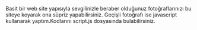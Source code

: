 Basit bir web site yapısıyla sevgilinizle beraber olduğunuz fotoğraflarınızı bu siteye koyarak ona süpriz yapabilirsiniz.
Geçişli fotoğrafı ise javascript kullanarak yaptım.Kodlarını script.js dosyasında bulabilirsiniz.
